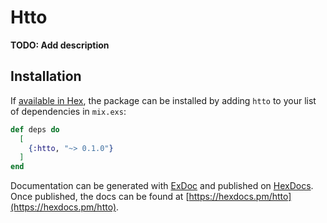 # Htto

**TODO: Add description**

## Installation

If [available in Hex](https://hex.pm/docs/publish), the package can be installed
by adding `htto` to your list of dependencies in `mix.exs`:

```elixir
def deps do
  [
    {:htto, "~> 0.1.0"}
  ]
end
```

Documentation can be generated with [ExDoc](https://github.com/elixir-lang/ex_doc)
and published on [HexDocs](https://hexdocs.pm). Once published, the docs can
be found at [https://hexdocs.pm/htto](https://hexdocs.pm/htto).

